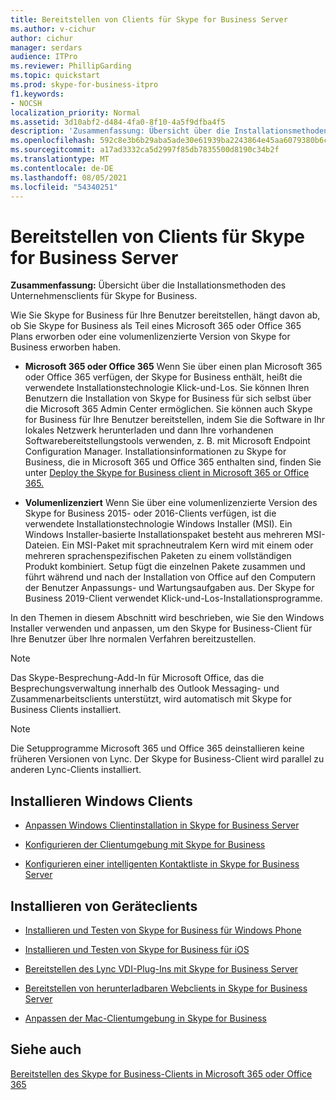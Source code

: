 ```yaml
---
title: Bereitstellen von Clients für Skype for Business Server
ms.author: v-cichur
author: cichur
manager: serdars
audience: ITPro
ms.reviewer: PhillipGarding
ms.topic: quickstart
ms.prod: skype-for-business-itpro
f1.keywords:
- NOCSH
localization_priority: Normal
ms.assetid: 3d10abf2-d484-4fa0-8f10-4a5f9dfba4f5
description: 'Zusammenfassung: Übersicht über die Installationsmethoden für Unternehmensclients für Skype for Business.'
ms.openlocfilehash: 592c8e3b6b29aba5ade30e61939ba2243864e45aa6079380b6c36feee60779f6
ms.sourcegitcommit: a17ad3332ca5d2997f85db7835500d8190c34b2f
ms.translationtype: MT
ms.contentlocale: de-DE
ms.lasthandoff: 08/05/2021
ms.locfileid: "54340251"
---
```

# <a name="deploy-clients-for-skype-for-business-server"></a>Bereitstellen von Clients für Skype for Business Server
 
**Zusammenfassung:** Übersicht über die Installationsmethoden des Unternehmensclients für Skype for Business.
  
Wie Sie Skype for Business für Ihre Benutzer bereitstellen, hängt davon ab, ob Sie Skype for Business als Teil eines Microsoft 365 oder Office 365 Plans erworben oder eine volumenlizenzierte Version von Skype for Business erworben haben. 
  
- **Microsoft 365 oder Office 365** Wenn Sie über einen plan Microsoft 365 oder Office 365 verfügen, der Skype for Business enthält, heißt die verwendete Installationstechnologie Klick-und-Los. Sie können Ihren Benutzern die Installation von Skype for Business für sich selbst über die Microsoft 365 Admin Center ermöglichen. Sie können auch Skype for Business für Ihre Benutzer bereitstellen, indem Sie die Software in Ihr lokales Netzwerk herunterladen und dann Ihre vorhandenen Softwarebereitstellungstools verwenden, z. B. mit Microsoft Endpoint Configuration Manager. Installationsinformationen zu Skype for Business, die in Microsoft 365 und Office 365 enthalten sind, finden Sie unter [Deploy the Skype for Business client in Microsoft 365 or Office 365.](https://support.office.com/article/8c563b81-22c9-4024-9efe-9fe28c7bbc96)
    
- **Volumenlizenziert** Wenn Sie über eine volumenlizenzierte Version des Skype for Business 2015- oder 2016-Clients verfügen, ist die verwendete Installationstechnologie Windows Installer (MSI). Ein Windows Installer-basierte Installationspaket besteht aus mehreren MSI-Dateien. Ein MSI-Paket mit sprachneutralem Kern wird mit einem oder mehreren sprachenspezifischen Paketen zu einem vollständigen Produkt kombiniert. Setup fügt die einzelnen Pakete zusammen und führt während und nach der Installation von Office auf den Computern der Benutzer Anpassungs- und Wartungsaufgaben aus. Der Skype for Business 2019-Client verwendet Klick-und-Los-Installationsprogramme.
    
In den Themen in diesem Abschnitt wird beschrieben, wie Sie den Windows Installer verwenden und anpassen, um den Skype for Business-Client für Ihre Benutzer über Ihre normalen Verfahren bereitzustellen.
  
> [!NOTE]
> Das Skype-Besprechung-Add-In für Microsoft Office, das die Besprechungsverwaltung innerhalb des Outlook Messaging- und Zusammenarbeitsclients unterstützt, wird automatisch mit Skype for Business Clients installiert. 
  
> [!NOTE]
> Die Setupprogramme Microsoft 365 und Office 365 deinstallieren keine früheren Versionen von Lync. Der Skype for Business-Client wird parallel zu anderen Lync-Clients installiert. 
  
## <a name="installing-windows-clients"></a>Installieren Windows Clients

- [Anpassen Windows Clientinstallation in Skype for Business Server](customize-windows-client-installation.md)
    
- [Konfigurieren der Clientumgebung mit Skype for Business](configure-the-client-experience.md)
    
- [Konfigurieren einer intelligenten Kontaktliste in Skype for Business Server](configure-smart-contacts-list.md)
    
## <a name="installing-device-clients"></a>Installieren von Geräteclients

- [Installieren und Testen von Skype for Business für Windows Phone](windows-phone.md)
    
- [Installieren und Testen von Skype for Business für iOS](ios.md)
    
    
- [Bereitstellen des Lync VDI-Plug-Ins mit Skype for Business Server](deploy-the-lync-vdi-plug-in.md)
    
- [Bereitstellen von herunterladbaren Webclients in Skype for Business Server](deploy-web-downloadable-clients.md)
    
- [Anpassen der Mac-Clientumgebung in Skype for Business](customize-the-mac-client-experience.md)
    
## <a name="see-also"></a>Siehe auch

[Bereitstellen des Skype for Business-Clients in Microsoft 365 oder Office 365](../../../SfbOnline/set-up-skype-for-business-online/deploy-the-skype-for-business-client-in-office-365.md)
